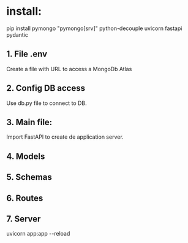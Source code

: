 # install:

pip install pymongo "pymongo[srv]" python-decouple uvicorn fastapi pydantic

## 1. File .env

Create a file with URL to access a MongoDb Atlas

## 2. Config DB access

Use db.py file to connect to DB.

## 3. Main file:

Import FastAPI to create de application server.

## 4. Models

## 5. Schemas

## 6. Routes

## 7. Server

uvicorn app:app --reload
